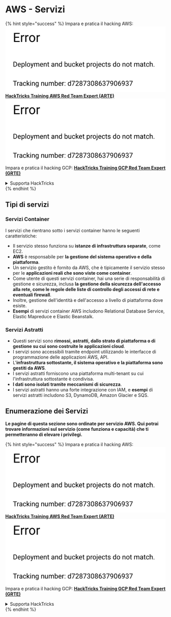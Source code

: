 # AWS - Servizi

{% hint style="success" %}
Impara e pratica il hacking AWS:<img src="../../../.gitbook/assets/image (1) (1).png" alt="" data-size="line">[**HackTricks Training AWS Red Team Expert (ARTE)**](https://training.hacktricks.xyz/courses/arte)<img src="../../../.gitbook/assets/image (1) (1).png" alt="" data-size="line">\
Impara e pratica il hacking GCP: <img src="../../../.gitbook/assets/image (2).png" alt="" data-size="line">[**HackTricks Training GCP Red Team Expert (GRTE)**<img src="../../../.gitbook/assets/image (2).png" alt="" data-size="line">](https://training.hacktricks.xyz/courses/grte)

<details>

<summary>Supporta HackTricks</summary>

* Controlla i [**piani di abbonamento**](https://github.com/sponsors/carlospolop)!
* **Unisciti al** 💬 [**gruppo Discord**](https://discord.gg/hRep4RUj7f) o al [**gruppo telegram**](https://t.me/peass) o **seguici** su **Twitter** 🐦 [**@hacktricks\_live**](https://twitter.com/hacktricks\_live)**.**
* **Condividi trucchi di hacking inviando PR ai** [**HackTricks**](https://github.com/carlospolop/hacktricks) e [**HackTricks Cloud**](https://github.com/carlospolop/hacktricks-cloud) repos su github.

</details>
{% endhint %}

## Tipi di servizi

### Servizi Container

I servizi che rientrano sotto i servizi container hanno le seguenti caratteristiche:

* Il servizio stesso funziona su **istanze di infrastruttura separate**, come EC2.
* **AWS** è responsabile per **la gestione del sistema operativo e della piattaforma**.
* Un servizio gestito è fornito da AWS, che è tipicamente il servizio stesso per le **applicazioni reali che sono viste come container**.
* Come utente di questi servizi container, hai una serie di responsabilità di gestione e sicurezza, inclusa **la gestione della sicurezza dell'accesso alla rete, come le regole delle liste di controllo degli accessi di rete e eventuali firewall**.
* Inoltre, gestione dell'identità e dell'accesso a livello di piattaforma dove esiste.
* **Esempi** di servizi container AWS includono Relational Database Service, Elastic Mapreduce e Elastic Beanstalk.

### Servizi Astratti

* Questi servizi sono **rimossi, astratti, dallo strato di piattaforma o di gestione su cui sono costruite le applicazioni cloud**.
* I servizi sono accessibili tramite endpoint utilizzando le interfacce di programmazione delle applicazioni AWS, API.
* L'**infrastruttura sottostante, il sistema operativo e la piattaforma sono gestiti da AWS**.
* I servizi astratti forniscono una piattaforma multi-tenant su cui l'infrastruttura sottostante è condivisa.
* **I dati sono isolati tramite meccanismi di sicurezza**.
* I servizi astratti hanno una forte integrazione con IAM, e **esempi** di servizi astratti includono S3, DynamoDB, Amazon Glacier e SQS.

## Enumerazione dei Servizi

**Le pagine di questa sezione sono ordinate per servizio AWS. Qui potrai trovare informazioni sul servizio (come funziona e capacità) che ti permetteranno di elevare i privilegi.**

{% hint style="success" %}
Impara e pratica il hacking AWS:<img src="../../../.gitbook/assets/image (1) (1).png" alt="" data-size="line">[**HackTricks Training AWS Red Team Expert (ARTE)**](https://training.hacktricks.xyz/courses/arte)<img src="../../../.gitbook/assets/image (1) (1).png" alt="" data-size="line">\
Impara e pratica il hacking GCP: <img src="../../../.gitbook/assets/image (2).png" alt="" data-size="line">[**HackTricks Training GCP Red Team Expert (GRTE)**<img src="../../../.gitbook/assets/image (2).png" alt="" data-size="line">](https://training.hacktricks.xyz/courses/grte)

<details>

<summary>Supporta HackTricks</summary>

* Controlla i [**piani di abbonamento**](https://github.com/sponsors/carlospolop)!
* **Unisciti al** 💬 [**gruppo Discord**](https://discord.gg/hRep4RUj7f) o al [**gruppo telegram**](https://t.me/peass) o **seguici** su **Twitter** 🐦 [**@hacktricks\_live**](https://twitter.com/hacktricks\_live)**.**
* **Condividi trucchi di hacking inviando PR ai** [**HackTricks**](https://github.com/carlospolop/hacktricks) e [**HackTricks Cloud**](https://github.com/carlospolop/hacktricks-cloud) repos su github.

</details>
{% endhint %}
